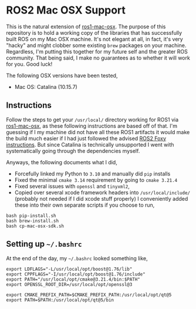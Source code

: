 # ROS2 Mac OSX Support 
This is the natural extension of [ros1-mac-osx](https://github.com/jaymwong/ros1-mac-osx). The purpose of this repository is to hold a working copy of the libraries that has successfully built ROS on my Mac OSX machine. It's not elegant at all, in fact, it's very "hacky" and might clobber some existing `brew` packages on your machine. Regardless, I'm putting this together for my future self and the greater ROS community. That being said, I make no guarantees as to whether it will work for you. Good luck!

The following OSX versions have been tested,
- Mac OS: Catalina (10.15.7)

## Instructions
Follow the steps to get your `/usr/local/` directory working for ROS1 via [ros1-mac-osx](https://github.com/jaymwong/ros1-mac-osx), as these following instructions are based off of that. I'm guessing if I my machine did not have all these ROS1 artifacts it would make the build much easier if I had just followed the advised [ROS2 Foxy instructions](https://docs.ros.org/en/foxy/Installation/Alternatives/macOS-Development-Setup.html). But since Catalina is technically unsupported I went with systematically going through the dependencies myself. 

Anyways, the following documents what I did, 
- Forcefully linked my Python to `3.10` and manually did `pip` installs
- Fixed the minimal `cmake 3.14` requirement by going to `cmake 3.21.4`
- Fixed several issues with `openssl` and `tinyxml2`,
- Copied over several xcode framework headers into `/usr/local/include/` (probably not needed if I did xcode stuff properly)
I conveniently added these into their own separate scripts if you choose to run, 
```
bash pip-install.sh
bash brew-install.sh
bash cp-mac-osx-sdk.sh
```
  
## Setting up `~/.bashrc`
At the end of the day, my `~/.bashrc` looked something like,
```
export LDFLAGS="-L/usr/local/opt/boost@1.76/lib"
export CPPFLAGS="-I/usr/local/opt/boost@1.76/include"
export PATH="/usr/local/opt/cmake@3.21.4/bin:$PATH"
export OPENSSL_ROOT_DIR=/usr/local/opt/openssl@3

export CMAKE_PREFIX_PATH=$CMAKE_PREFIX_PATH:/usr/local/opt/qt@5
export PATH=$PATH:/usr/local/opt/qt@5/bin
```
